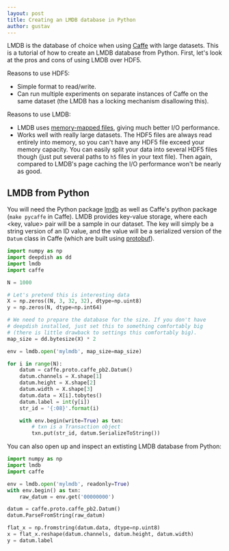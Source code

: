 ```yaml
---
layout: post
title: Creating an LMDB database in Python
author: gustav
---
```

LMDB is the database of choice when using [Caffe](http://caffe.berkeleyvision.org/) with large datasets. This is a tutorial of how to create an LMDB database from Python. First, let's look at the pros and cons of using LMDB over HDF5.

Reasons to use HDF5:

* Simple format to read/write.
* Can run multiple experiments on separate instances of Caffe on the same dataset (the LMDB has a locking mechanism disallowing this).

Reasons to use LMDB:

* LMDB uses [memory-mapped files](http://en.wikipedia.org/wiki/Memory-mapped_file), giving much better I/O performance.
* Works well with really large datasets. The HDF5 files are always read entirely into memory, so you can't have any HDF5 file exceed your memory capacity. You can easily split your data into several HDF5 files though (just put several paths to `h5` files in your text file). Then again, compared to LMDB's page caching the I/O performance won't be nearly as good.

## LMDB from Python

You will need the Python package [lmdb](https://lmdb.readthedocs.org/en/release/) as well as Caffe's python package (`make pycaffe` in Caffe). LMDB provides key-value storage, where each \<key, value\> pair will be a sample in our dataset. The key will simply be a string version of an ID value, and the value will be a serialized version of the `Datum` class in Caffe (which are built using [protobuf](https://github.com/google/protobuf)).

```python
import numpy as np
import deepdish as dd
import lmdb
import caffe

N = 1000

# Let's pretend this is interesting data
X = np.zeros((N, 3, 32, 32), dtype=np.uint8)
y = np.zeros(N, dtype=np.int64)

# We need to prepare the database for the size. If you don't have 
# deepdish installed, just set this to something comfortably big 
# (there is little drawback to settings this comfortably big).
map_size = dd.bytesize(X) * 2

env = lmdb.open('mylmdb', map_size=map_size)

for i in range(N):
    datum = caffe.proto.caffe_pb2.Datum()
    datum.channels = X.shape[1]
    datum.height = X.shape[2]
    datum.width = X.shape[3]
    datum.data = X[i].tobytes()
    datum.label = int(y[i])
    str_id = '{:08}'.format(i)

    with env.begin(write=True) as txn:
        # txn is a Transaction object
        txn.put(str_id, datum.SerializeToString())
```

You can also open up and inspect an extisting LMDB database from Python:

```python
import numpy as np
import lmdb
import caffe

env = lmdb.open('mylmdb', readonly=True)
with env.begin() as txn:
    raw_datum = env.get('00000000')

datum = caffe.proto.caffe_pb2.Datum()
datum.ParseFromString(raw_datum)

flat_x = np.fromstring(datum.data, dtype=np.uint8)
x = flat_x.reshape(datum.channels, datum.height, datum.width)
y = datum.label
```
